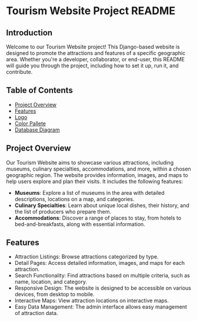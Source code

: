 

# Tourism Website Project README

## Introduction

Welcome to our Tourism Website project! This Django-based website is designed to promote the attractions and features of a specific geographic area. Whether you're a developer, collaborator, or end-user, this README will guide you through the project, including how to set it up, run it, and contribute.

## Table of Contents

- [Project Overview](#project-overview)
- [Features](#features)
- [Logo](#LOGO)
- [Color Pallete](#color-pallete)
- [Database Diagram](#Database-Diagram)


## Project Overview

Our Tourism Website aims to showcase various attractions, including museums, culinary specialties, accommodations, and more, within a chosen geographic region. The website provides information, images, and maps to help users explore and plan their visits. It includes the following features:

- **Museums**: Explore a list of museums in the area with detailed descriptions, locations on a map, and categories.
- **Culinary Specialties**: Learn about unique local dishes, their history, and the list of producers who prepare them.
- **Accommodations**: Discover a range of places to stay, from hotels to bed-and-breakfasts, along with essential information.

## Features

- Attraction Listings: Browse attractions categorized by type.
- Detail Pages: Access detailed information, images, and maps for each attraction.
- Search Functionality: Find attractions based on multiple criteria, such as name, location, and category.
- Responsive Design: The website is designed to be accessible on various devices, from desktop to mobile.
- Interactive Maps: View attraction locations on interactive maps.
- Easy Data Management: The admin interface allows easy management of attraction data.

